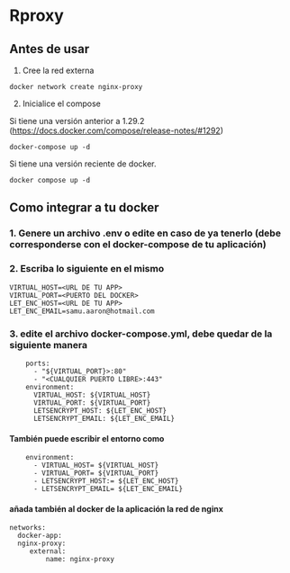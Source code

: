 # Rproxy
## Antes de usar
1. Cree la red externa
```
docker network create nginx-proxy
```
2. Inicialice el compose

Si tiene una versión anterior a 1.29.2 (https://docs.docker.com/compose/release-notes/#1292)
```
docker-compose up -d
```
Si tiene una versión reciente de docker.
```
docker compose up -d
```

## Como integrar a tu docker
### 1. Genere un archivo .env o edite en caso de ya tenerlo (debe corresponderse con el docker-compose de tu aplicación)
### 2. Escriba lo siguiente en el mismo
```
VIRTUAL_HOST=<URL DE TU APP>
VIRTUAL_PORT=<PUERTO DEL DOCKER>
LET_ENC_HOST=<URL DE TU APP>
LET_ENC_EMAIL=samu.aaron@hotmail.com
```
### 3. edite el archivo docker-compose.yml, debe quedar de la siguiente manera
```
    ports:
      - "${VIRTUAL_PORT}>:80"
      - "<CUALQUIER PUERTO LIBRE>:443"
    environment:
      VIRTUAL_HOST: ${VIRTUAL_HOST}
      VIRTUAL_PORT: ${VIRTUAL_PORT}
      LETSENCRYPT_HOST: ${LET_ENC_HOST}
      LETSENCRYPT_EMAIL: ${LET_ENC_EMAIL}
```
#### También puede escribir el entorno como
```
    environment:
      - VIRTUAL_HOST= ${VIRTUAL_HOST}
      - VIRTUAL_PORT= ${VIRTUAL_PORT}
      - LETSENCRYPT_HOST:= ${LET_ENC_HOST}
      - LETSENCRYPT_EMAIL= ${LET_ENC_EMAIL}
```
#### añada también al docker de la aplicación la red de nginx

```
networks:
  docker-app:
  nginx-proxy:
     external:
         name: nginx-proxy

```

